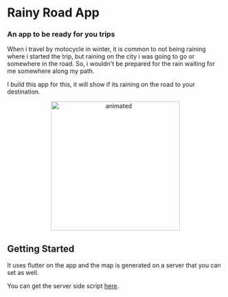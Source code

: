 # Rainy Road App

### An app to be ready for you trips


When i travel by motocycle in winter, it is common to not being raining where i started the trip, but raining on the city i was going to go or somewhere in the road.
So, i wouldn't be prepared for the rain waiting for me somewhere along my path.

I build this app for this, it will show if its raining on the road to your destination.

<p align="center">
  <img src="https://github.com/rtalis/rainy-road-app/blob/main/assets/demo.gif" width="300" alt="animated" />
</p>

## Getting Started

It uses flutter on the app and the map is generated on a server that you can set as well.

You can get the server side script [here](https://pages.github.com/).


